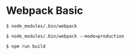 # Webpack Basic

```
$ node_modules/.bin/webpack

$ node_modules/.bin/webpack --mode=production

$ npm run build
```